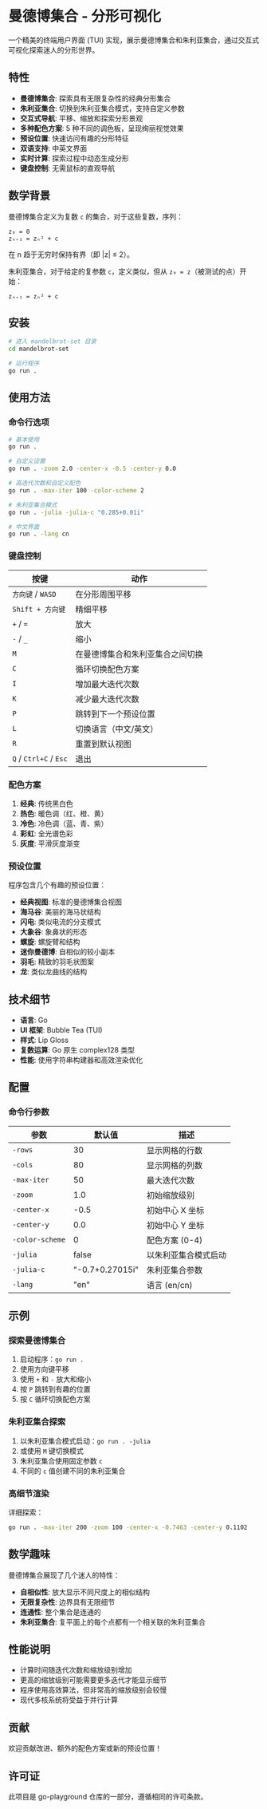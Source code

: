 # 曼德博集合 - 分形可视化

一个精美的终端用户界面 (TUI) 实现，展示曼德博集合和朱利亚集合，通过交互式可视化探索迷人的分形世界。

## 特性

- **曼德博集合**: 探索具有无限复杂性的经典分形集合
- **朱利亚集合**: 切换到朱利亚集合模式，支持自定义参数
- **交互式导航**: 平移、缩放和探索分形景观
- **多种配色方案**: 5 种不同的调色板，呈现绚丽视觉效果
- **预设位置**: 快速访问有趣的分形特征
- **双语支持**: 中英文界面
- **实时计算**: 探索过程中动态生成分形
- **键盘控制**: 无需鼠标的直观导航

## 数学背景

曼德博集合定义为复数 `c` 的集合，对于这些复数，序列：

```
z₀ = 0
zₙ₊₁ = zₙ² + c
```

在 n 趋于无穷时保持有界（即 |z| ≤ 2）。

朱利亚集合，对于给定的复参数 `c`，定义类似，但从 `z₀ = z`（被测试的点）开始：

```
zₙ₊₁ = zₙ² + c
```

## 安装

```bash
# 进入 mandelbrot-set 目录
cd mandelbrot-set

# 运行程序
go run .
```

## 使用方法

### 命令行选项

```bash
# 基本使用
go run .

# 自定义设置
go run . -zoom 2.0 -center-x -0.5 -center-y 0.0

# 高迭代次数和自定义配色
go run . -max-iter 100 -color-scheme 2

# 朱利亚集合模式
go run . -julia -julia-c "0.285+0.01i"

# 中文界面
go run . -lang cn
```

### 键盘控制

| 按键                   | 动作                             |
| ---------------------- | -------------------------------- |
| `方向键` / `WASD`      | 在分形周围平移                   |
| `Shift + 方向键`       | 精细平移                         |
| `+` / `=`              | 放大                             |
| `-` / `_`              | 缩小                             |
| `M`                    | 在曼德博集合和朱利亚集合之间切换 |
| `C`                    | 循环切换配色方案                 |
| `I`                    | 增加最大迭代次数                 |
| `K`                    | 减少最大迭代次数                 |
| `P`                    | 跳转到下一个预设位置             |
| `L`                    | 切换语言（中文/英文）            |
| `R`                    | 重置到默认视图                   |
| `Q` / `Ctrl+C` / `Esc` | 退出                             |

### 配色方案

1. **经典**: 传统黑白色
2. **热色**: 暖色调（红、橙、黄）
3. **冷色**: 冷色调（蓝、青、紫）
4. **彩虹**: 全光谱色彩
5. **灰度**: 平滑灰度渐变

### 预设位置

程序包含几个有趣的预设位置：

- **经典视图**: 标准的曼德博集合视图
- **海马谷**: 美丽的海马状结构
- **闪电**: 类似电流的分支模式
- **大象谷**: 象鼻状的形态
- **螺旋**: 螺旋臂和结构
- **迷你曼德博**: 自相似的较小副本
- **羽毛**: 精致的羽毛状图案
- **龙**: 类似龙曲线的结构

## 技术细节

- **语言**: Go
- **UI 框架**: Bubble Tea (TUI)
- **样式**: Lip Gloss
- **复数运算**: Go 原生 complex128 类型
- **性能**: 使用字符串构建器和高效渲染优化

## 配置

### 命令行参数

| 参数            | 默认值          | 描述                 |
| --------------- | --------------- | -------------------- |
| `-rows`         | 30              | 显示网格的行数       |
| `-cols`         | 80              | 显示网格的列数       |
| `-max-iter`     | 50              | 最大迭代次数         |
| `-zoom`         | 1.0             | 初始缩放级别         |
| `-center-x`     | -0.5            | 初始中心 X 坐标      |
| `-center-y`     | 0.0             | 初始中心 Y 坐标      |
| `-color-scheme` | 0               | 配色方案 (0-4)       |
| `-julia`        | false           | 以朱利亚集合模式启动 |
| `-julia-c`      | "-0.7+0.27015i" | 朱利亚集合参数       |
| `-lang`         | "en"            | 语言 (en/cn)         |

## 示例

### 探索曼德博集合

1. 启动程序：`go run .`
2. 使用方向键平移
3. 使用 `+` 和 `-` 放大和缩小
4. 按 `P` 跳转到有趣的位置
5. 按 `C` 循环切换配色方案

### 朱利亚集合探索

1. 以朱利亚集合模式启动：`go run . -julia`
2. 或使用 `M` 键切换模式
3. 朱利亚集合使用固定参数 `c`
4. 不同的 `c` 值创建不同的朱利亚集合

### 高细节渲染

详细探索：

```bash
go run . -max-iter 200 -zoom 100 -center-x -0.7463 -center-y 0.1102
```

## 数学趣味

曼德博集合展现了几个迷人的特性：

- **自相似性**: 放大显示不同尺度上的相似结构
- **无限复杂性**: 边界具有无限细节
- **连通性**: 整个集合是连通的
- **朱利亚集合**: 复平面上的每个点都有一个相关联的朱利亚集合

## 性能说明

- 计算时间随迭代次数和缩放级别增加
- 更高的缩放级别可能需要更多迭代才能显示细节
- 程序使用高效算法，但非常高的缩放级别会较慢
- 现代多核系统将受益于并行计算

## 贡献

欢迎贡献改进、额外的配色方案或新的预设位置！

## 许可证

此项目是 go-playground 仓库的一部分，遵循相同的许可条款。
